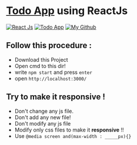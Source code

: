# [Todo App](https://ankitpodder2000.github.io/todoappreact/) using ReactJs

[![React Js](https://img.shields.io/badge/React-%F0%9F%94%A5-blue)](https://reactjs.org/)
[![Todo App](https://img.shields.io/badge/Todo%20App-%F0%9F%92%96%F0%9F%92%96-blue)](https://ankitpodder2000.github.io/todoappreact/)
[![My Github](https://img.shields.io/badge/My%20Github-(%E2%9D%81%C2%B4%E2%97%A1%60%E2%9D%81)-red)](https://github.com/ANKITPODDER2000)

## Follow this procedure :
- Download this Project
- Open cmd to this dir!
- write ```npm start```  and press ```enter```
- open ```http://localhost:3000/```

## Try to make it responsive !
- Don't change any js file.
- Don't add any new file!
- Don't modify any js file
- Modify only css files to make it **responsive** !!
- Use ```@media screen and(max-width : _____px){}```
